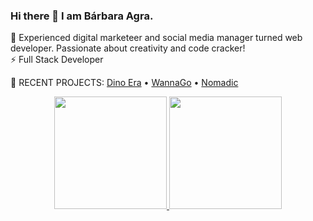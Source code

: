### Hi there 👋 I am Bárbara Agra.
🌱 Experienced digital marketeer and social media manager turned web developer. Passionate about creativity and code cracker!<br/>
⚡ Full Stack Developer

👾 RECENT PROJECTS: <a href="https://barbaraagra.github.io/Dino_Era/" target="_blank">Dino Era</a> • <a href="https://wannago.cyclic.app/" target="_blank">WannaGo</a> • <a href="https://nomadic-app.netlify.app/" target="_blank">Nomadic</a>


<div align="center">
  <a href="https://github.com/barbaraagra">
  <img height="180em" src="https://github-readme-stats.vercel.app/api?username=barbaraagra&show_icons=true&theme=dark&include_all_commits=true&count_private=true"/>
  <img height="180em" src="https://github-readme-stats.vercel.app/api/top-langs/?username=barbaraagra&layout=compact&langs_count=7&theme=dark"/>
</div>

<!--
**barbaraagra/barbaraagra** is a ✨ _special_ ✨ repository because its `README.md` (this file) appears on your GitHub profile.

Here are some ideas to get you started:

- 🔭 I’m currently working on ...
- 🌱 I’m currently learning ...
- 👯 I’m looking to collaborate on ...
- 🤔 I’m looking for help with ...
- 💬 Ask me about ...
- 📫 How to reach me: ...
- 😄 Pronouns: ...
- ⚡ Fun fact: ...
-->
